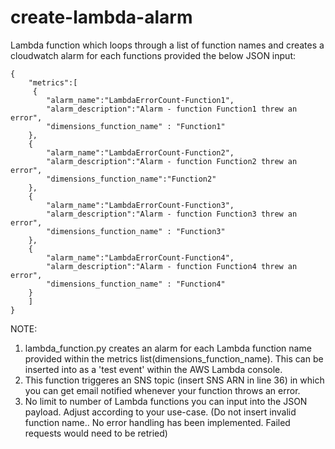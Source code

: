 # create-lambda-alarm

Lambda function which loops through a list of function names and creates a cloudwatch alarm for each functions provided the below JSON input:
```
{
    "metrics":[
     {
        "alarm_name":"LambdaErrorCount-Function1",
        "alarm_description":"Alarm - function Function1 threw an error",
        "dimensions_function_name" : "Function1"
    },    
    {
        "alarm_name":"LambdaErrorCount-Function2",
        "alarm_description":"Alarm - function Function2 threw an error",
        "dimensions_function_name":"Function2"
    },
    {
        "alarm_name":"LambdaErrorCount-Function3",
        "alarm_description":"Alarm - function Function3 threw an error",
        "dimensions_function_name" : "Function3"
    },
    {
        "alarm_name":"LambdaErrorCount-Function4",
        "alarm_description":"Alarm - function Function4 threw an error",
        "dimensions_function_name" : "Function4"
    }
    ]
}
```
NOTE:
1. lambda_function.py creates an alarm for each Lambda function name provided within the metrics list(dimensions_function_name). This can be inserted into as a 'test event' within the AWS Lambda console. 
2. This function triggeres an SNS topic (insert SNS ARN in line 36) in which you can get email notified whenever your function throws an error.
3. No limit to number of Lambda functions you can input into the JSON payload. Adjust according to your use-case. (Do not insert invalid function name.. No error handling has been implemented. Failed requests would need to be retried)

